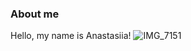 ### About me 

Hello, my name is Anastasiia!
![IMG_7151](https://github.com/user-attachments/assets/d7c661e6-356d-41fd-9663-8aa8df09537d)

